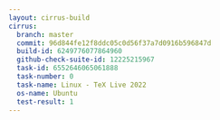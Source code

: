 ```yaml
---
layout: cirrus-build
cirrus:
  branch: master
  commit: 96d844fe12f8ddc05c0d56f37a7d0916b596847d
  build-id: 6249776077864960
  github-check-suite-id: 12225215967
  task-id: 6552646065061888
  task-number: 0
  task-name: Linux - TeX Live 2022
  os-name: Ubuntu
  test-result: 1
---
```

